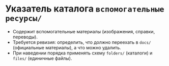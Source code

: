 # Указатель каталога `вспомогательные ресурсы/`

- Содержит вспомогательные материалы (изображения, справки, переводы).
- Требуется ревизия: определить, что должно переехать в `docs/` (официальные материалы), а что можно удалить.
- При наведении порядка применять схему `folders/` (каталоги) и `files/` (единичные файлы).

